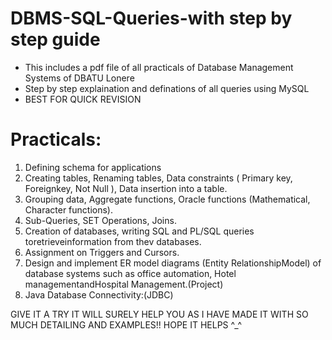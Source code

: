 # DBMS-SQL-Queries-with step by step guide
- This includes a pdf file of all practicals of Database Management Systems of DBATU Lonere
- Step by step explaination and definations of all queries using MySQL
- BEST FOR QUICK REVISION

# Practicals:
  1) Defining schema for applications
  2) Creating tables, Renaming tables, Data constraints ( Primary key, Foreignkey, Not Null ), Data insertion into a table.
  3) Grouping data, Aggregate functions, Oracle functions (Mathematical, Character functions).
  4) Sub-Queries, SET Operations, Joins.
  5) Creation of databases, writing SQL and PL/SQL queries toretrieveinformation from thev databases.
  6) Assignment on Triggers and Cursors.
  7) Design and implement ER model diagrams (Entity RelationshipModel) of database systems such as office automation, Hotel managementandHospital Management.(Project)
  8) Java Database Connectivity:(JDBC)

GIVE IT A TRY IT WILL SURELY HELP YOU AS I HAVE MADE IT WITH SO MUCH DETAILING AND EXAMPLES!! 
HOPE IT HELPS ^_^

